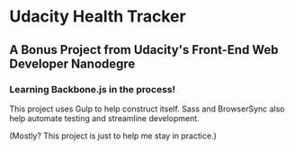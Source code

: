 # Udacity Health Tracker
## A Bonus Project from Udacity's Front-End Web Developer Nanodegre
### Learning Backbone.js in the process!

This project uses Gulp to help construct itself. Sass and BrowserSync also help automate testing and streamline development.

(Mostly? This project is just to help me stay in practice.)
